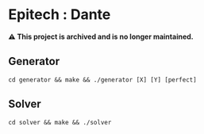 # Epitech : Dante
**⚠️ This project is archived and is no longer maintained.**

## Generator
`cd generator && make && ./generator [X] [Y] [perfect]`

## Solver
`cd solver && make && ./solver`
